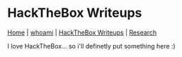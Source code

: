# HackTheBox Writeups

[Home](../readme) | [whoami](../whoami) | [HackTheBox Writeups](../htb_writeups/home) | [Research](../reserach/home)

I love HackTheBox... so i'll definetly put something here :)